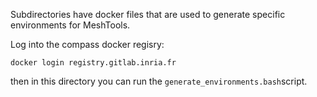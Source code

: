 Subdirectories have docker files that are used to generate specific environments for MeshTools.

Log into the compass docker regisry:

```shell
docker login registry.gitlab.inria.fr
```

then in this directory you can run the `generate_environments.bash`script.
